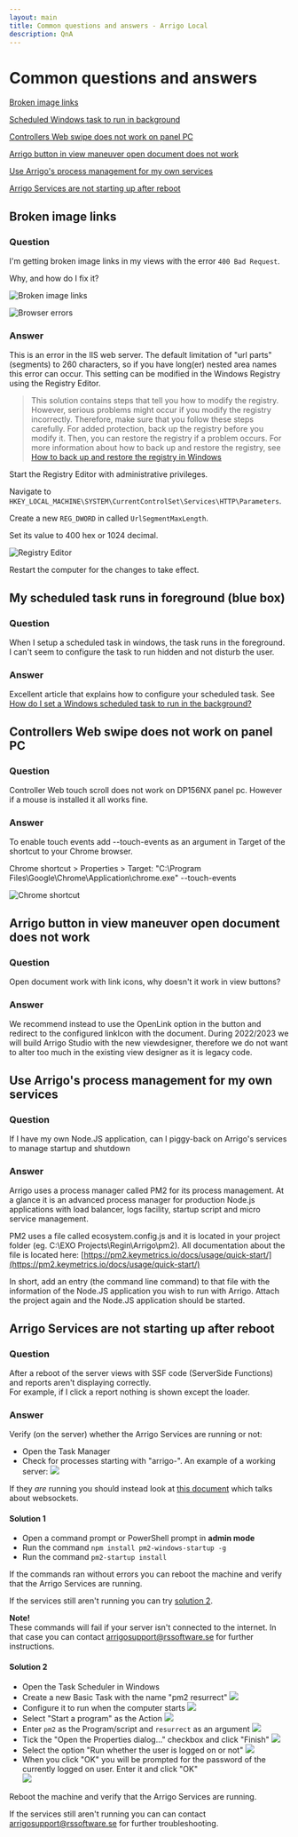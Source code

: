 ```yaml
---
layout: main
title: Common questions and answers - Arrigo Local
description: QnA
---
```


# Common questions and answers
[Broken image links](#broken-image-links)

[Scheduled Windows task to run in background](#my-scheduled-task-runs-in-foreground-blue-box)

[Controllers Web swipe does not work on panel PC](#question-2)

[Arrigo button in view maneuver open document does not work](#arrigo-button-in-view-maneuver-open-document-does-not-work)

[Use Arrigo's process management for my own services](#use-arrigos-process-management-for-my-own-services)

[Arrigo Services are not starting up after reboot](#arrigo-services-are-not-starting-up-after-reboot)

## Broken image links

### Question

I'm getting broken image links in my views with the error `400 Bad Request`.

Why, and how do I fix it?

![Broken image links](./images/broken_image_links_1.png)

![Browser errors](./images/broken_image_links_2.png)

### Answer

This is an error in the IIS web server. The default limitation of "url parts" (segments) to 260 characters, so if you have long(er) nested area names this error can occur. This setting can be modified in the Windows Registry using the Registry Editor.

> This solution contains steps that tell you how to modify the registry. However, serious problems might occur if you modify the registry incorrectly. Therefore, make sure that you follow these steps carefully. For added protection, back up the registry before you modify it. Then, you can restore the registry if a problem occurs. For more information about how to back up and restore the registry, see [How to back up and restore the registry in Windows](https://support.microsoft.com/help/322756)

Start the Registry Editor with administrative privileges.

Navigate to `HKEY_LOCAL_MACHINE\SYSTEM\CurrentControlSet\Services\HTTP\Parameters`.

Create a new `REG_DWORD` in called `UrlSegmentMaxLength`.

Set its value to 400 hex or 1024 decimal.

![Registry Editor](./images/broken_image_links_3.png)

Restart the computer for the changes to take effect.

## My scheduled task runs in foreground (blue box)

### Question 

When I setup a scheduled task in windows, the task runs in the foreground. I can't seem to configure the task to run hidden and not disturb the user.

### Answer

Excellent article that explains how to configure your scheduled task.
See [How do I set a Windows scheduled task to run in the background?](https://stackoverflow.com/questions/6568736/how-do-i-set-a-windows-scheduled-task-to-run-in-the-background)

## Controllers Web swipe does not work on panel PC

### Question
Controller Web touch scroll does not work on DP156NX panel pc. However if a mouse is installed it all works fine.

### Answer
To enable touch events add --touch-events as an argument in Target of the shortcut to your Chrome browser.

Chrome shortcut > Properties > 
Target: "C:\Program Files\Google\Chrome\Application\chrome.exe" --touch-events

![Chrome shortcut](./images/image.png)

## Arrigo button in view maneuver open document does not work

### Question
Open document work with link icons, why doesn't it work in view buttons?

### Answer
We recommend instead to use the OpenLink option in the button and redirect to the configured linkIcon with the document.
During 2022/2023 we will build Arrigo Studio with the new viewdesigner, therefore we do not want to alter too much in the existing view designer as it is legacy code.

## Use Arrigo's process management for my own services

### Question
If I have my own Node.JS application, can I piggy-back on Arrigo's services to manage startup and shutdown

### Answer
Arrigo uses a process manager called PM2 for its process management. At a glance it is an advanced process manager for production Node.js applications with load balancer, logs facility, startup script and micro service management.

PM2 uses a file called ecosystem.config.js and it is located in your project folder (eg. C:\EXO Projects\Regin\Arrigo\pm2). All documentation about the file is located here: 
[https://pm2.keymetrics.io/docs/usage/quick-start/](https://pm2.keymetrics.io/docs/usage/quick-start/)

In short, add an entry (the command line command) to that file with the information of the Node.JS application you wish to run with Arrigo. 
Attach the project again and the Node.JS application should be started. 

## Arrigo Services are not starting up after reboot

### Question

After a reboot of the server  views with SSF code (ServerSide Functions) and reports aren't displaying correctly.  
For example, if I click a report nothing is shown except the loader.

### Answer

Verify (on the server) whether the Arrigo Services are running or not:

* Open the Task Manager
* Check for processes starting with "arrigo-". An example of a working server:
  ![](./images/pm2_resurrect_task_manager_1.png)

If they _are_ running you should instead look at [this document](https://releases.arrigo.se/help/websockets.html) which talks about websockets.

#### Solution 1

* Open a command prompt or PowerShell prompt in **admin mode**
* Run the command `npm install pm2-windows-startup -g`
* Run the command `pm2-startup install`

If the commands ran without errors you can reboot the machine and verify that the Arrigo Services are running.

If the services still aren't running you can try [solution 2](#solution-2).

**Note!**  
These commands will fail if your server isn't connected to the internet. In that case you can contact arrigosupport@rssoftware.se for further instructions.

#### Solution 2

* Open the Task Scheduler in Windows
* Create a new Basic Task with the name "pm2 resurrect"
  ![](./images/pm2_resurrect_basic_task_1.png)
* Configure it to run when the computer starts
  ![](./images/pm2_resurrect_basic_task_2.png)
* Select "Start a program" as the Action
  ![](./images/pm2_resurrect_basic_task_3.png)
* Enter `pm2` as the Program/script and `resurrect` as an argument
  ![](./images/pm2_resurrect_basic_task_4.png)
* Tick the "Open the Properties dialog..." checkbox and click "Finish"
  ![](./images/pm2_resurrect_basic_task_5.png)
* Select the option "Run whether the user is logged on or not"
  ![](./images/pm2_resurrect_basic_task_6.png)
* When you click "OK" you will be prompted for the password of the currently logged on user. Enter it and click "OK"  
  ![](./images/pm2_resurrect_basic_task_7.png)

Reboot the machine and verify that the Arrigo Services are running.

If the services still aren't running you can can contact arrigosupport@rssoftware.se for further troubleshooting.

